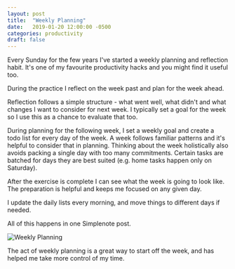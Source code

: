 ```yaml
---
layout: post
title:  "Weekly Planning"
date:   2019-01-20 12:00:00 -0500
categories: productivity
draft: false
---
```


Every Sunday for the few years I've started a weekly planning and reflection habit. It's one of my favourite productivity hacks and you might find it useful too. 

During the practice I reflect on the week past and plan for the week ahead. 

Reflection follows a simple structure - what went well, what didn't and what changes I want to consider for next week. I typically set a goal for the week so I use this as a chance to evaluate that too. 

During planning for the following week, I set a weekly goal and create a todo list for every day of the week. A week follows familiar patterns and it's helpful to consider that in planning. Thinking about the week holistically also avoids packing a single day with too many commitments. Certain tasks are batched for days they are best suited (e.g. home tasks happen only on Saturday). 

After the exercise is complete I can see what the week is going to look like. The preparation is helpful and keeps me focused on any given day.

I update the daily lists every morning, and move things to different days if needed. 

All of this happens in one Simplenote post.

![Weekly Planning](https://cl.ly/be1621c0fb26/Image%202019-01-19%20at%2010.53.44%20PM.png)

The act of weekly planning is a great way to start off the week, and has helped me take more control of my time.